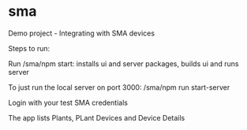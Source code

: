 # sma
Demo project - Integrating with SMA devices

Steps to run:

Run /sma/npm start: installs ui and server packages, builds ui and runs server

To just run the local server on port 3000: /sma/npm run start-server

Login with your test SMA credentials

The app lists Plants, PLant Devices and Device Details
